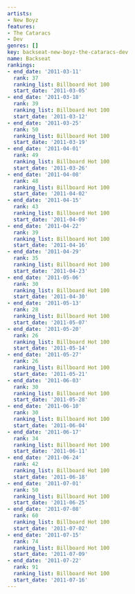 ```yaml
---
artists:
- New Boyz
features:
- The Cataracs
- Dev
genres: []
key: backseat-new-boyz-the-cataracs-dev
name: Backseat
rankings:
- end_date: '2011-03-11'
  rank: 37
  ranking_list: Billboard Hot 100
  start_date: '2011-03-05'
- end_date: '2011-03-18'
  rank: 39
  ranking_list: Billboard Hot 100
  start_date: '2011-03-12'
- end_date: '2011-03-25'
  rank: 50
  ranking_list: Billboard Hot 100
  start_date: '2011-03-19'
- end_date: '2011-04-01'
  rank: 49
  ranking_list: Billboard Hot 100
  start_date: '2011-03-26'
- end_date: '2011-04-08'
  rank: 48
  ranking_list: Billboard Hot 100
  start_date: '2011-04-02'
- end_date: '2011-04-15'
  rank: 43
  ranking_list: Billboard Hot 100
  start_date: '2011-04-09'
- end_date: '2011-04-22'
  rank: 39
  ranking_list: Billboard Hot 100
  start_date: '2011-04-16'
- end_date: '2011-04-29'
  rank: 35
  ranking_list: Billboard Hot 100
  start_date: '2011-04-23'
- end_date: '2011-05-06'
  rank: 30
  ranking_list: Billboard Hot 100
  start_date: '2011-04-30'
- end_date: '2011-05-13'
  rank: 28
  ranking_list: Billboard Hot 100
  start_date: '2011-05-07'
- end_date: '2011-05-20'
  rank: 26
  ranking_list: Billboard Hot 100
  start_date: '2011-05-14'
- end_date: '2011-05-27'
  rank: 26
  ranking_list: Billboard Hot 100
  start_date: '2011-05-21'
- end_date: '2011-06-03'
  rank: 30
  ranking_list: Billboard Hot 100
  start_date: '2011-05-28'
- end_date: '2011-06-10'
  rank: 30
  ranking_list: Billboard Hot 100
  start_date: '2011-06-04'
- end_date: '2011-06-17'
  rank: 34
  ranking_list: Billboard Hot 100
  start_date: '2011-06-11'
- end_date: '2011-06-24'
  rank: 42
  ranking_list: Billboard Hot 100
  start_date: '2011-06-18'
- end_date: '2011-07-01'
  rank: 50
  ranking_list: Billboard Hot 100
  start_date: '2011-06-25'
- end_date: '2011-07-08'
  rank: 60
  ranking_list: Billboard Hot 100
  start_date: '2011-07-02'
- end_date: '2011-07-15'
  rank: 74
  ranking_list: Billboard Hot 100
  start_date: '2011-07-09'
- end_date: '2011-07-22'
  rank: 91
  ranking_list: Billboard Hot 100
  start_date: '2011-07-16'
---
```


